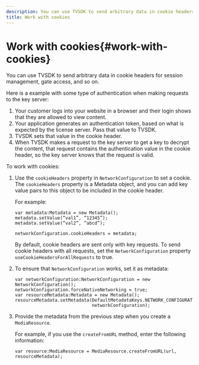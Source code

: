 ```yaml
---
description: You can use TVSDK to send arbitrary data in cookie headers for session management, gate access, and so on.
title: Work with cookies
---
```


# Work with cookies{#work-with-cookies}

You can use TVSDK to send arbitrary data in cookie headers for session management, gate access, and so on.

Here is a example with some type of authentication when making requests to the key server:

1. Your customer logs into your website in a browser and their login shows that they are allowed to view content. 
1. Your application generates an authentication token, based on what is expected by the license server. Pass that value to TVSDK. 
1. TVSDK sets that value in the cookie header. 
1. When TVSDK makes a request to the key server to get a key to decrypt the content, that request contains the authentication value in the cookie header, so the key server knows that the request is valid.

To work with cookies: 

1. Use the `cookieHeaders` property in `NetworkConfiguration` to set a cookie. The `cookieHeaders` property is a Metadata object, and you can add key value pairs to this object to be included in the cookie header.

   For example:

   ```
   var metadata:Metadata = new Metadata(); 
   metadata.setValue(“val1”, “12345”); 
   metadata.setValue(“val2”, “abcd”); 
     
   networkConfiguration.cookieHeaders = metadata;
   ```

   By default, cookie headers are sent only with key requests. To send cookie headers with all requests, set the `NetworkConfiguration` property `useCookieHeadersForAllRequests` to true. 

1. To ensure that `NetworkConfiguration` works, set it as metadata:

   ```
   var networkConfiguration:NetworkConfiguration = new NetworkConfiguration(); 
   networkConfiguration.forceNativeNetworking = true; 
   var resourceMetadata:Metadata = new Metadata(); 
   resourceMetadata.setMetadata(DefaultMetadataKeys.NETWORK_CONFIGURATION_KEY,  
                                networkConfiguration);
   ```

1. Provide the metadata from the previous step when you create a `MediaResource`.

   For example, if you use the `createFromURL` method, enter the following information: 

   ```
   var resource:MediaResource = MediaResource.createFromURL(url, resourceMetadata);
   ```

